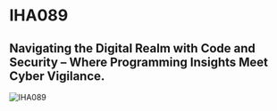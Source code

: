 
# IHA089

## Navigating the Digital Realm with Code and Security – Where Programming Insights Meet Cyber Vigilance.


![IHA089](https://github.com/IHA089/.github/assets/67224300/42c13dd6-0c3c-4cf1-b044-6a73e8e67233)



